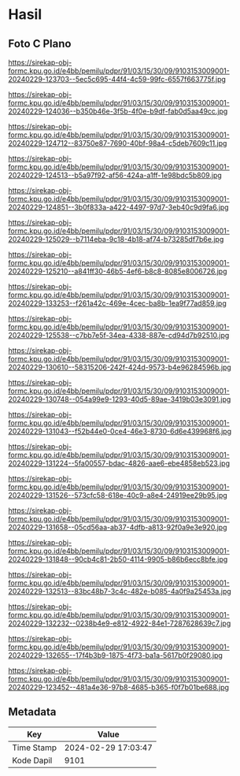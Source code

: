 # Hasil

## Foto C Plano

https://sirekap-obj-formc.kpu.go.id/e4bb/pemilu/pdpr/91/03/15/30/09/9103153009001-20240229-123703--5ec5c695-44f4-4c59-99fc-6557f663775f.jpg

https://sirekap-obj-formc.kpu.go.id/e4bb/pemilu/pdpr/91/03/15/30/09/9103153009001-20240229-124036--b350b46e-3f5b-4f0e-b9df-fab0d5aa49cc.jpg

https://sirekap-obj-formc.kpu.go.id/e4bb/pemilu/pdpr/91/03/15/30/09/9103153009001-20240229-124712--83750e87-7690-40bf-98a4-c5deb7609c11.jpg

https://sirekap-obj-formc.kpu.go.id/e4bb/pemilu/pdpr/91/03/15/30/09/9103153009001-20240229-124513--b5a97f92-af56-424a-a1ff-1e98bdc5b809.jpg

https://sirekap-obj-formc.kpu.go.id/e4bb/pemilu/pdpr/91/03/15/30/09/9103153009001-20240229-124851--3b0f833a-a422-4497-97d7-3eb40c9d9fa6.jpg

https://sirekap-obj-formc.kpu.go.id/e4bb/pemilu/pdpr/91/03/15/30/09/9103153009001-20240229-125029--b7114eba-9c18-4b18-af74-b73285df7b6e.jpg

https://sirekap-obj-formc.kpu.go.id/e4bb/pemilu/pdpr/91/03/15/30/09/9103153009001-20240229-125210--a841ff30-46b5-4ef6-b8c8-8085e8006726.jpg

https://sirekap-obj-formc.kpu.go.id/e4bb/pemilu/pdpr/91/03/15/30/09/9103153009001-20240229-133253--f261a42c-469e-4cec-ba8b-1ea9f77ad859.jpg

https://sirekap-obj-formc.kpu.go.id/e4bb/pemilu/pdpr/91/03/15/30/09/9103153009001-20240229-125538--c7bb7e5f-34ea-4338-887e-cd94d7b92510.jpg

https://sirekap-obj-formc.kpu.go.id/e4bb/pemilu/pdpr/91/03/15/30/09/9103153009001-20240229-130610--58315206-242f-424d-9573-b4e96284596b.jpg

https://sirekap-obj-formc.kpu.go.id/e4bb/pemilu/pdpr/91/03/15/30/09/9103153009001-20240229-130748--054a99e9-1293-40d5-89ae-3419b03e3091.jpg

https://sirekap-obj-formc.kpu.go.id/e4bb/pemilu/pdpr/91/03/15/30/09/9103153009001-20240229-131043--f52b44e0-0ce4-46e3-8730-6d6e439968f6.jpg

https://sirekap-obj-formc.kpu.go.id/e4bb/pemilu/pdpr/91/03/15/30/09/9103153009001-20240229-131224--5fa00557-bdac-4826-aae6-ebe4858eb523.jpg

https://sirekap-obj-formc.kpu.go.id/e4bb/pemilu/pdpr/91/03/15/30/09/9103153009001-20240229-131526--573cfc58-618e-40c9-a8e4-24919ee29b95.jpg

https://sirekap-obj-formc.kpu.go.id/e4bb/pemilu/pdpr/91/03/15/30/09/9103153009001-20240229-131658--05cd56aa-ab37-4dfb-a813-92f0a9e3e920.jpg

https://sirekap-obj-formc.kpu.go.id/e4bb/pemilu/pdpr/91/03/15/30/09/9103153009001-20240229-131848--90cb4c81-2b50-4114-9905-b86b6ecc8bfe.jpg

https://sirekap-obj-formc.kpu.go.id/e4bb/pemilu/pdpr/91/03/15/30/09/9103153009001-20240229-132513--83bc48b7-3c4c-482e-b085-4a0f9a25453a.jpg

https://sirekap-obj-formc.kpu.go.id/e4bb/pemilu/pdpr/91/03/15/30/09/9103153009001-20240229-132232--0238b4e9-e812-4922-84e1-7287628639c7.jpg

https://sirekap-obj-formc.kpu.go.id/e4bb/pemilu/pdpr/91/03/15/30/09/9103153009001-20240229-132655--17f4b3b9-1875-4f73-ba1a-5617b0f29080.jpg

https://sirekap-obj-formc.kpu.go.id/e4bb/pemilu/pdpr/91/03/15/30/09/9103153009001-20240229-123452--481a4e36-97b8-4685-b365-f0f7b01be688.jpg


## Metadata

| Key        | Value               |
| ---------- | ------------------- |
| Time Stamp | 2024-02-29 17:03:47 |
| Kode Dapil | 9101                |



